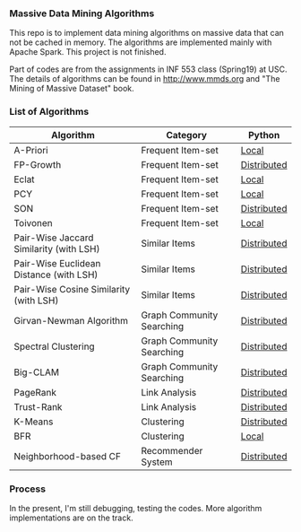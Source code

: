### Massive Data Mining Algorithms

This repo is to implement data mining algorithms on massive data that can not be cached in memory. The algorithms are implemented mainly with Apache Spark. This project is not finished.

 Part of codes are from the assignments in INF 553 class (Spring19) at USC. The details of algorithms can be found in http://www.mmds.org and "The Mining of Massive Dataset" book.

### List of Algorithms

| Algorithm | Category| Python
| ---- | ---- |---- |
A-Priori | Frequent Item-set | [Local](python/datming/freq_itemset/apriori.py)
FP-Growth | Frequent Item-set | [Distributed](python/datming/freq_itemset/fpgrowth.py)
Eclat | Frequent Item-set | [Local](python/datming/freq_itemset/eclat.py)
PCY | Frequent Item-set | [Local](python/datming/freq_itemset/pcy.py)
SON | Frequent Item-set | [Distributed](python/datming/freq_itemset/son.py)
Toivonen | Frequent Item-set | [Local](python/datming/freq_itemset/toivonen.py)
Pair-Wise Jaccard Similarity (with LSH) | Similar Items | [Distributed](python/datming/similarity/jaccard.py)
Pair-Wise Euclidean Distance  (with LSH) | Similar Items | [Distributed](python/datming/similarity/euclidean.py)
Pair-Wise Cosine Similarity  (with LSH) | Similar Items | [Distributed](python/datming/similarity/cosine.py)
Girvan-Newman Algorithm | Graph Community Searching | [Distributed](python/datming/graph/community/girvan_newman.py)
Spectral Clustering | Graph Community Searching | [Distributed](python/datming/graph/community/spectral_clustering.pu)
Big-CLAM | Graph Community Searching | [Distributed](python/datming/graph/community/big_clam.py)
PageRank | Link Analysis | [Distributed](python/datming/graph/ranking/page_rank.py)
Trust-Rank | Link Analysis | [Distributed](python/datming/graph/ranking/trust_rank.py)
K-Means | Clustering | [Distributed](python/datming/clustering/k_means.py)
BFR | Clustering | [Local](python/datming/clustering/bfr.py)
Neighborhood-based CF | Recommender System | [Distributed](python/datming/recommender/neighborhood_based_cf.py)

### Process
In the present, I'm still debugging, testing the codes. More algorithm implementations are on the track.
